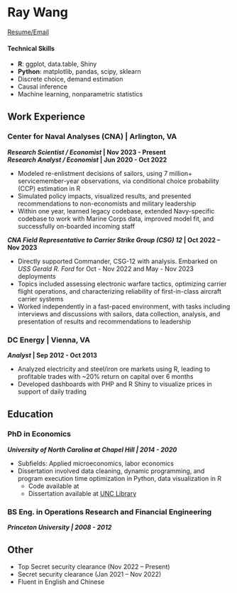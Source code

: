 # Ray Wang
[Resume/Email]()
#### Technical Skills
- **R**: ggplot, data.table, Shiny
- **Python**: matplotlib, pandas, scipy, sklearn
- Discrete choice, demand estimation
- Causal inference
- Machine learning, nonparametric statistics

## Work Experience
### Center for Naval Analyses (CNA) | Arlington, VA
**_Research Scientist / Economist_ | Nov 2023 - Present**  
**_Research Analyst / Economist_ | Jun 2020 - Oct 2022**
- Modeled re-enlistment decisions of sailors, using 7 million+ servicemember-year observations, via conditional choice probability (CCP) estimation in R
- Simulated policy impacts, visualized results, and presented recommendations to non-economists and military leadership
- Within one year, learned legacy codebase, extended Navy-specific codebase to work with Marine Corps data, improved model fit, and successfully on-boarded incoming staff

**_CNA Field Representative to Carrier Strike Group (CSG) 12_ | Oct 2022 – Nov 2023**
- Directly supported Commander, CSG-12 with analysis. Embarked on _USS Gerald R. Ford_ for Oct - Nov 2022 and May - Nov 2023 deployments
- Topics included assessing electronic warfare tactics, optimizing carrier flight operations, and characterizing reliability of first-in-class aircraft carrier systems
- Worked independently in a fast-paced environment, with tasks including interviews and discussions with sailors, data collection, analysis, and presentation of results and recommendations to leadership

### DC Energy | Vienna, VA
**_Analyst_ | Sep 2012 - Oct 2013**
- Analyzed electricity and steel/iron ore markets using R, leading to profitable trades with ~20% return on capital over 6 months
- Developed dashboards with PHP and R Shiny to visualize prices in support of daily trading

## Education
### PhD in Economics
**_University of North Carolina at Chapel Hill | 2014 - 2020_**
- Subfields: Applied microeconomics, labor economics
- Dissertation involved data cleaning, dynamic programming, and program execution time optimization in Python, data visualization in R
  - Code available at
  - Dissertation available at [UNC Library](https://cdr.lib.unc.edu/concern/dissertations/5m60qz54r?locale=en)

### BS Eng. in Operations Research and Financial Engineering
**_Princeton University | 2008 - 2012_**

## Other
- Top Secret security clearance (Nov 2022 – Present)
- Secret security clearance (Jan 2021 – Nov 2022)
- Fluent in English and Chinese


